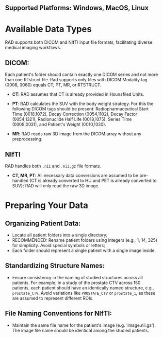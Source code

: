 ## Supported Platforms: Windows, MacOS, Linux

# Available Data Types
RAD supports both DICOM and NIfTI input file formats, facilitating diverse medical imaging workflows.

## DICOM: 
Each patient's folder should contain exactly one DICOM series and not more than one RTstruct file.
Rad supports only files with DICOM Modality tag (0008, 0060) equals CT, PT, MR, or RTSTRUCT.

* **CT**: RAD assumes that CT is already provided in Hounsfiled Units.

* **PT**: RAD calculates the SUV with the body weight strategy. For this the following DICOM tags should be present: Radiopharmaceutical Start Time (0018,1072), Decay Correction (0054,1102), Decay Factor (0054,1321), Radionuclide Half Life (0018,1075), Series Time (0008,0031), and Patient's Weight (0010,1030).

* **MR**: RAD reads raw 3D image from the DICOM array without any preprocessing.

## NIfTI
RAD handles both `.nii` and `.nii.gz` file formats.

* **CT, MR, PT**: All necessary data conversions are assumed to be pre-handled (CT is already converted to HU and PET is already converted to SUV); RAD will only read the raw 3D image.

# Preparing Your Data
## Organizing Patient Data:
* Locate all patient folders into a single directory;
* RECOMMENDED: Rename patient folders using integers (e.g., 1, 14, 325) for simplicity. Avoid special symbols or letters;
* Each folder should represent a single patient with a single image inside.

## Standardizing Structure Names:
* Ensure consistency in the naming of studied structures across all patients. For example, in a study of the prostate CTV across 150 patients, each patient should have an identically named structure, e.g., `prostate_CTV`. Avoid variations like `PROSTATE_CTV` or `prostate_1`, as these are assumed to represent different ROIs.

## File Naming Conventions for NIfTI:
* Maintain the same file name for the patient's image (e.g. 'image.nii.gz'). The image file name should be identical among the studied patients.
